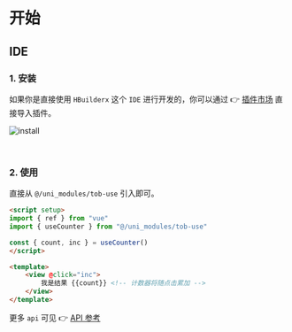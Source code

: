 # 开始

## IDE

### 1. 安装

如果你是直接使用 `HBuilderx` 这个 `IDE` 进行开发的，你可以通过 👉 [插件市场](https://ext.dcloud.net.cn/plugin?id=7308) 直接导入插件。

![install](/images/install.png)

<br />

### 2. 使用

直接从 `@/uni_modules/tob-use` 引入即可。

```html
<script setup>
import { ref } from "vue"
import { useCounter } from "@/uni_modules/tob-use"

const { count, inc } = useCounter()
</script>

<template>
    <view @click="inc">
        我是结果 {{count}} <!-- 计数器将随点击累加 -->
    </view> 
</template>
```

更多 `api` 可见 👉 [API 参考]()